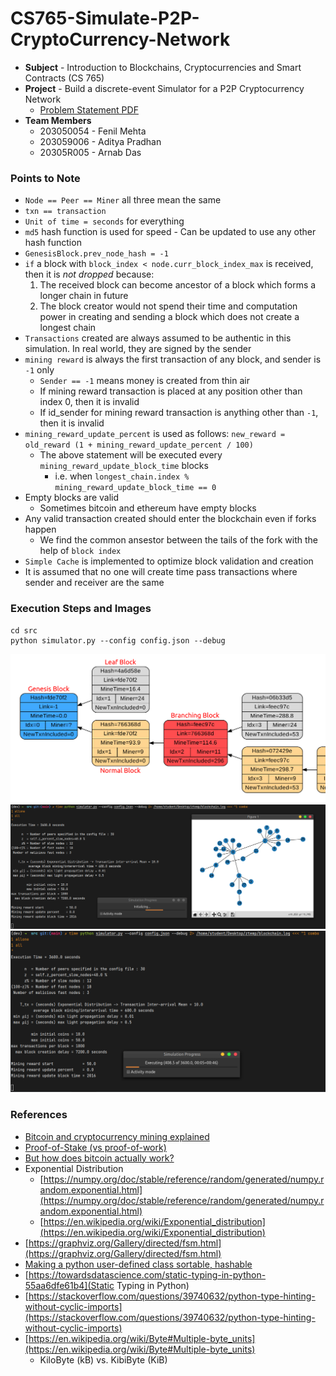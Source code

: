 # CS765-Simulate-P2P-CryptoCurrency-Network

- **Subject** - Introduction to Blockchains, Cryptocurrencies and Smart Contracts (CS 765)
- **Project** - Build a discrete-event Simulator for a P2P Cryptocurrency Network
    - [Problem Statement PDF](./CS765_Autumn2021_HW1.pdf)
- **Team Members**
    - 203050054 - Fenil Mehta
    - 203059006 - Aditya Pradhan
    - 20305R005 - Arnab Das


### Points to Note

- `Node == Peer == Miner` all three mean the same
- `txn == transaction`
- `Unit of time = seconds` for everything
- `md5` hash function is used for speed - Can be updated to use any other hash function
- `GenesisBlock.prev_node_hash = -1`
- `if` a block with `block_index < node.curr_block_index_max` is received, then it is _not dropped_ because:
    1. The received block can become ancestor of a block which forms a longer chain in future
    2. The block creator would not spend their time and computation power in creating and sending a block which does not
       create a longest chain
- `Transactions` created are always assumed to be authentic in this simulation. In real world, they are signed by the
  sender
- `mining reward` is always the first transaction of any block, and sender is `-1` only
    - `Sender == -1` means money is created from thin air
    - If mining reward transaction is placed at any position other than index 0, then it is invalid
    - If id_sender for mining reward transaction is anything other than `-1`, then it is invalid
- `mining_reward_update_percent` is used as follows: `new_reward = old_reward (1 + mining_reward_update_percent / 100)`
    - The above statement will be executed every `mining_reward_update_block_time` blocks
        - i.e. when `longest_chain.index % mining_reward_update_block_time == 0`
- Empty blocks are valid
    - Sometimes bitcoin and ethereum have empty blocks
- Any valid transaction created should enter the blockchain even if forks happen
    - We find the common ansestor between the tails of the fork with the help of `block index`
- `Simple Cache` is implemented to optimize block validation and creation
- It is assumed that no one will create time pass transactions where sender and receiver are the same


### Execution Steps and Images

```shell
cd src
python simulator.py --config config.json --debug
```

![Blockchain Visualization](./samples/SampleBlockchain.png "Blockchain Visualization")
![Execution with graph displayed](./samples/SampleExecutionWithGraph.png "Execution with graph displayed")
![Execution in progress](./samples/SampleExecutionRunning.png "Execution in progress")


### References

- [Bitcoin and cryptocurrency mining explained](https://www.youtube.com/watch?v=kZXXDp0_R-w)
- [Proof-of-Stake (vs proof-of-work)](https://www.youtube.com/watch?v=M3EFi_POhps)
- [But how does bitcoin actually work?](https://www.youtube.com/watch?v=bBC-nXj3Ng4)
- Exponential Distribution
    - [https://numpy.org/doc/stable/reference/random/generated/numpy.random.exponential.html](https://numpy.org/doc/stable/reference/random/generated/numpy.random.exponential.html)
    - [https://en.wikipedia.org/wiki/Exponential_distribution](https://en.wikipedia.org/wiki/Exponential_distribution)
- [https://graphviz.org/Gallery/directed/fsm.html](https://graphviz.org/Gallery/directed/fsm.html)
- [Making a python user-defined class sortable, hashable](https://stackoverflow.com/questions/7152497/making-a-python-user-defined-class-sortable-hashable)
- [https://towardsdatascience.com/static-typing-in-python-55aa6dfe61b4](Static Typing in Python)
- [https://stackoverflow.com/questions/39740632/python-type-hinting-without-cyclic-imports](https://stackoverflow.com/questions/39740632/python-type-hinting-without-cyclic-imports)
- [https://en.wikipedia.org/wiki/Byte#Multiple-byte_units](https://en.wikipedia.org/wiki/Byte#Multiple-byte_units)
    - KiloByte (kB) vs. KibiByte (KiB)
